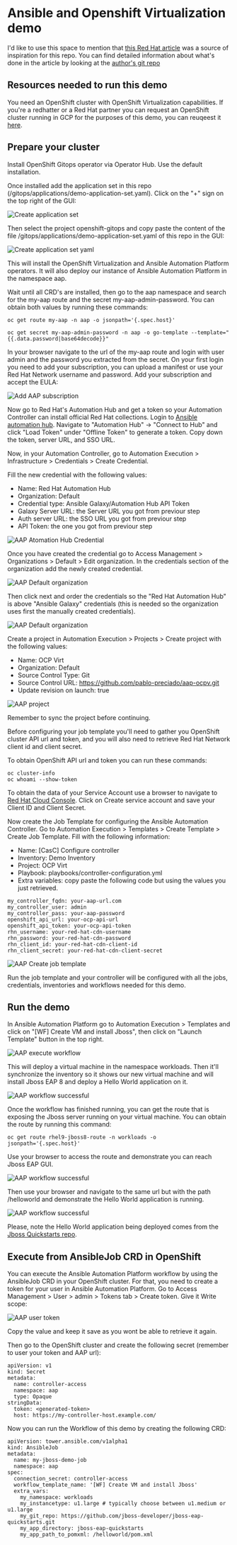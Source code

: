# Ansible and Openshift Virtualization demo

I'd like to use this space to mention that [this Red Hat article](https://www.redhat.com/en/blog/ansible-automation-platform-openshift-virtualization-multi-cluster-environment) was a source of inspiration for this repo. You can find detailed information about what's done in the article by looking at the [author's git repo](https://www.redhat.com/en/blog/ansible-automation-platform-openshift-virtualization-multi-cluster-environment)

## Resources needed to run this demo

You need an OpenShift cluster with OpenShift Virtualization capabilities. If you're a redhatter or a Red Hat partner you can request an OpenShift cluster running in GCP for the purposes of this demo, you can reuqeest it [here](https://catalog.demo.redhat.com/catalog?item=babylon-catalog-prod/gcp-gpte.ocp4-on-gcp.prod&utm_source=webapp&utm_medium=share-link).

## Prepare your cluster

Install OpenShift Gitops operator via Operator Hub. Use the default installation.

Once installed add the application set in this repo (/gitops/applications/demo-application-set.yaml). Click on the "+" sign on the top right of the GUI:

![Create application set](images/create-application-set.png)

Then select the project openshift-gitops and copy paste the content of the file /gitops/applications/demo-application-set.yaml of this repo in the GUI:

![Create application set yaml](images/application-set-yaml.png)

This will install the OpenShift Virtualization and Ansible Automation Platform operators. It will also deploy our instance of Ansible Automation Platform in the namespace aap.

Wait until all CRD's are installed, then go to the aap namespace and search for the my-aap route and the secret my-aap-admin-password. You can obtain both values by running these commands:

```
oc get route my-aap -n aap -o jsonpath='{.spec.host}'
```
```
oc get secret my-aap-admin-password -n aap -o go-template --template="{{.data.password|base64decode}}"
```

In your browser navigate to the url of the my-aap route and login with user admin and the password you extracted from the secret.
On your first login you need to add your subscription, you can upload a manifest or use your Red Hat Network username and password. Add your subscription and accept the EULA:

![Add AAP subscription](images/aap-subscription.png)

Now go to Red Hat's Automation Hub and get a token so your Automation Controller can install official Red Hat collections. Login to [Ansible automation hub](https://console.redhat.com/ansible/automation-hub). Navigate to "Automation Hub" -> "Connect to Hub" and click "Load Token" under "Offline Token" to generate a token. Copy down the token, server URL, and SSO URL.

Now, in your Automation Controller, go to Automation Execution > Infrastructure > Credentials > Create Credential.

Fill the new credential with the following values:
 - Name: Red Hat Automation Hub
 - Organization: Default
 - Credential type: Ansible Galaxy/Automation Hub API Token
 - Galaxy Server URL: the Server URL you got from previour step
 - Auth server URL: the SSO URL you got from previour step
 - API Token: the one you got from previour step

![AAP Atomation Hub Credential](images/automation-hub-credential.png)

Once you have created the credential go to Access Management > Organizations > Default > Edit organization. In the credentials section of the organization add the newly created credential.

 ![AAP Default organization](images/default-organization.png)

 Then click next and order the credentials so the "Red Hat Automation Hub" is above "Ansible Galaxy" credentials (this is needed so the organization uses first the manually created credentials).

![AAP Default organization](images/organization-credentials-order.png)

Create a project in Automation Execution > Projects > Create project with the following values:
 - Name: OCP Virt
 - Organization: Default
 - Source Control Type: Git
 - Source Control URL: https://github.com/pablo-preciado/aap-ocpv.git
 - Update revision on launch: true

 ![AAP project](images/aap-project.png)

Remember to sync the project before continuing.

Before configuring your job template you'll need to gather you OpenShift cluster API url and token, and you will also need to retrieve Red Hat Network client id and client secret.

To obtain OpenShift API url and token you can run these commands:
```
oc cluster-info
oc whoami --show-token
```
To obtain the data of your Service Account use a browser to navigate to [Red Hat Cloud Console](https://console.redhat.com/application-services/service-accounts). Click on Create service account and save your Client ID and Client Secret.

Now create the Job Template for configuring the Ansible Automation Controller. Go to Automation Execution > Templates > Create Template > Create Job Template. Fill with the following information:
 - Name: [CasC] Configure controller
 - Inventory: Demo Inventory
 - Project: OCP Virt
 - Playbook: playbooks/controller-configuration.yml
 - Extra variables: copy paste the following code but using the values you just retrieved.
```
my_controller_fqdn: your-aap-url.com
my_controller_user: admin
my_controller_pass: your-aap-password
openshift_api_url: your-ocp-api-url
openshift_api_token: your-ocp-api-token
rhn_username: your-red-hat-cdn-username
rhn_password: your-red-hat-cdn-password
rhn_client_id: your-red-hat-cdn-client-id
rhn_client_secret: your-red-hat-cdn-client-secret
```

![AAP Create job template](images/controller-configuration-template.png)

Run the job template and your controller will be configured with all the jobs, credentials, inventories and workflows needed for this demo.

## Run the demo

In Ansible Automation Platform go to Automation Execution > Templates and click on "[WF] Create VM and install Jboss", then click on "Launch Template" button in the top right.

![AAP execute workflow](images/execute-workflow.png)

This will deploy a virtual machine in the namespace workloads. Then it'll synchronize the inventory so it shows our new virtual machine and will install Jboss EAP 8 and deploy a Hello World application on it.

![AAP workflow successful](images/workflow-succesful.png)

Once the workflow has finished running, you can get the route that is exposing the Jboss server running on your virtual machine. You can obtain the route by running this command:
```
oc get route rhel9-jboss8-route -n workloads -o jsonpath='{.spec.host}'
```
Use your browser to access the route and demonstrate you can reach Jboss EAP GUI.

![AAP workflow successful](images/jboss-eap-gui.png)

Then use your browser and navigate to the same url but with the path /helloworld and demonstrate the Hello World application is running.

![AAP workflow successful](images/helloworld.png)

Please, note the Hello World application being deployed comes from the [Jboss Quickstarts repo](https://github.com/jboss-developer/jboss-eap-quickstarts?tab=readme-ov-file).

## Execute from AnsibleJob CRD in OpenShift

You can execute the Ansible Automation Platform workflow by using the AnsibleJob CRD in your OpenShift cluster. For that, you need to create a token for your user in Ansible Automation Platform. Go to Access Management > User > admin > Tokens tab > Create token. Give it Write scope:

![AAP user token](images/aap-user-token.png)

Copy the value and keep it save as you wont be able to retrieve it again.

Then go to the OpenShift cluster and create the following secret (remember to user your token and AAP url):

```
apiVersion: v1
kind: Secret
metadata:
  name: controller-access
  namespace: aap
  type: Opaque
stringData:
  token: <generated-token>
  host: https://my-controller-host.example.com/
```

Now you can run the Workflow of this demo by creating the following CRD:

```
apiVersion: tower.ansible.com/v1alpha1
kind: AnsibleJob
metadata:
  name: my-jboss-demo-job
  namespace: aap
spec:
  connection_secret: controller-access
  workflow_template_name: '[WF] Create VM and install Jboss'
  extra_vars:
    my_namespace: workloads
    my_instancetype: u1.large # typically choose between u1.medium or u1.large
    my_git_repo: https://github.com/jboss-developer/jboss-eap-quickstarts.git
    my_app_directory: jboss-eap-quickstarts
    my_app_path_to_pomxml: /helloworld/pom.xml
```